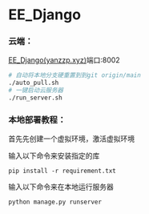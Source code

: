 # EE_Django

### 云端：

[EE_Django(yanzzp.xyz)](http://yanzzp.xyz:8002/)端口:8002

```sh
# 自动将本地分支硬重置到到git origin/main
./auto_pull.sh
# 一键启动云服务器
./run_server.sh
```



### 本地部署教程：

首先先创建一个虚拟环境，激活虚拟环境



输入以下命令来安装指定的库
``` shell
pip install -r requirement.txt
```



输入以下命令来在本地运行服务器

``` shell
python manage.py runserver
```

